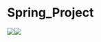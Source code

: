 # Spring_Project
<img src="https://img.shields.io/badge/spring-6DB33F?style=for-the-badge&logo=Spring&logoColor=white"><img src="https://img.shields.io/badge/java-007369?style=for-the-badge&logo=Java&logoColor=white">

